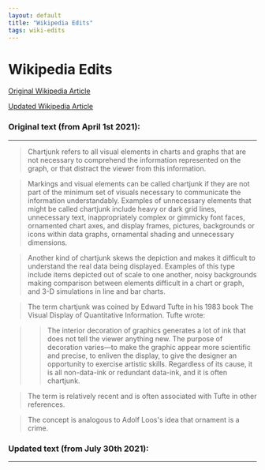 ```yaml
---
layout: default
title: "Wikipedia Edits"
tags: wiki-edits
---
```


# Wikipedia Edits

[Original Wikipedia Article](https://en.wikipedia.org/w/index.php?title=Chartjunk&oldid=1015354300)

[Updated Wikipedia Article]()


### Original text (from April 1st 2021):
---

>Chartjunk refers to all visual elements in charts and graphs that are not necessary to comprehend the information represented on the graph, or that distract the viewer from this information.

>Markings and visual elements can be called chartjunk if they are not part of the minimum set of visuals necessary to communicate the information understandably. Examples of unnecessary elements that might be called chartjunk include heavy or dark grid lines, unnecessary text, inappropriately complex or gimmicky font faces, ornamented chart axes, and display frames, pictures, backgrounds or icons within data graphs, ornamental shading and unnecessary dimensions.

>Another kind of chartjunk skews the depiction and makes it difficult to understand the real data being displayed. Examples of this type include items depicted out of scale to one another, noisy backgrounds making comparison between elements difficult in a chart or graph, and 3-D simulations in line and bar charts. 

>The term chartjunk was coined by Edward Tufte in his 1983 book The Visual Display of Quantitative Information. Tufte wrote:

>>The interior decoration of graphics generates a lot of ink that does not tell the viewer anything new. The purpose of decoration varies—to make the graphic appear more scientific and precise, to enliven the display, to give the designer an opportunity to exercise artistic skills. Regardless of its cause, it is all non-data-ink or redundant data-ink, and it is often chartjunk.

>The term is relatively recent and is often associated with Tufte in other references.

>The concept is analogous to Adolf Loos's idea that ornament is a crime.

### Updated text (from July 30th 2021):
---


